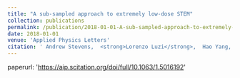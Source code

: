 ```yaml
---
title: "A sub-sampled approach to extremely low-dose STEM"
collection: publications
permalink: /publication/2018-01-01-A-sub-sampled-approach-to-extremely-low-dose-STEM
date: 2018-01-01
venue: 'Applied Physics Letters'
citation: ' Andrew Stevens,  <strong>Lorenzo Luzi</strong>,  Hao Yang,  Libor Kovarik,  B. Mehdi,  Andrey Liyu,  Michael Gehm,  Nigel Browning, <a href=https://aip.scitation.org/doi/full/10.1063/1.5016192>A sub-sampled approach to extremely low-dose STEM</a>. Applied Physics Letters, 2018.'
---
```

paperurl: 'https://aip.scitation.org/doi/full/10.1063/1.5016192'